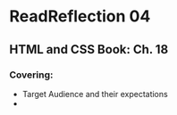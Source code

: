 
# ReadReflection 04 

## HTML and CSS Book: Ch. 18 

### Covering: 
- Target Audience and their expectations
-
